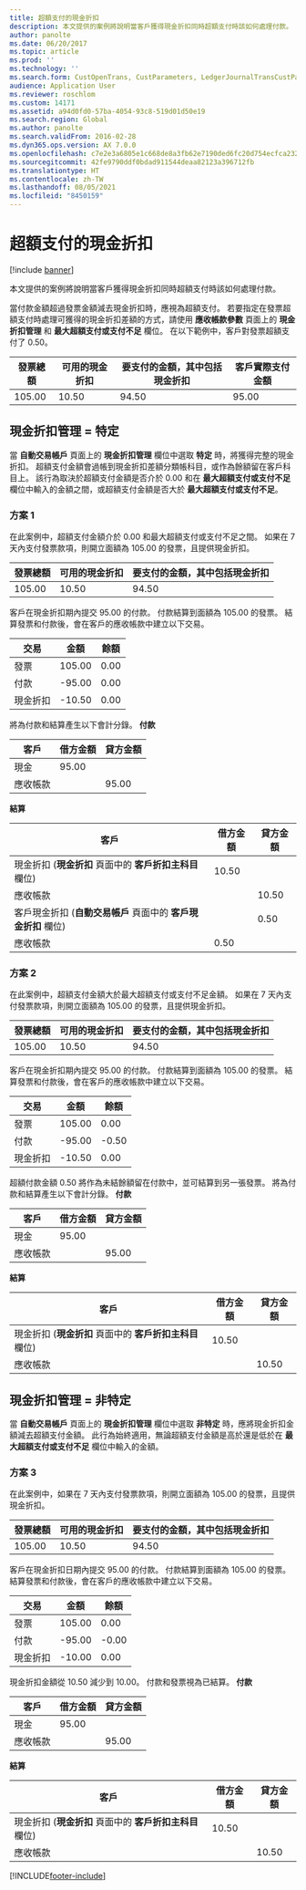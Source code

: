 ```yaml
---
title: 超額支付的現金折扣
description: 本文提供的案例將說明當客戶獲得現金折扣同時超額支付時該如何處理付款。
author: panolte
ms.date: 06/20/2017
ms.topic: article
ms.prod: ''
ms.technology: ''
ms.search.form: CustOpenTrans, CustParameters, LedgerJournalTransCustPaym, LedgerJournalTransVendPaym, VendOpenTrans, VendParameters
audience: Application User
ms.reviewer: roschlom
ms.custom: 14171
ms.assetid: a94d0fd0-57ba-4054-93c8-519d01d50e19
ms.search.region: Global
ms.author: panolte
ms.search.validFrom: 2016-02-28
ms.dyn365.ops.version: AX 7.0.0
ms.openlocfilehash: c7e2e3a6805e1c668de8a3fb62e7190ded6fc20d754ecfca23245e2861f6c2cb
ms.sourcegitcommit: 42fe9790ddf0bdad911544deaa82123a396712fb
ms.translationtype: HT
ms.contentlocale: zh-TW
ms.lasthandoff: 08/05/2021
ms.locfileid: "8450159"
---
```

# <a name="cash-discounts-for-overpayments"></a>超額支付的現金折扣

[!include [banner](../includes/banner.md)]

本文提供的案例將說明當客戶獲得現金折扣同時超額支付時該如何處理付款。 

當付款金額超過發票金額減去現金折扣時，應視為超額支付。 若要指定在發票超額支付時處理可獲得的現金折扣差額的方式，請使用 **應收帳款參數** 頁面上的 **現金折扣管理** 和 **最大超額支付或支付不足** 欄位。 在以下範例中，客戶對發票超額支付了 0.50。

| 發票總額 | 可用的現金折扣 | 要支付的金額，其中包括現金折扣 | 客戶實際支付金額 |
|---------------|-------------------------|-----------------------------------------------------|-----------------------------------|
| 105.00        | 10.50                   | 94.50                                               | 95.00                             |

## <a name="cash-discount-administration--specific"></a>現金折扣管理 = 特定
當 **自動交易帳戶** 頁面上的 **現金折扣管理** 欄位中選取 **特定** 時，將獲得完整的現金折扣。 超額支付金額會過帳到現金折扣差額分類帳科目，或作為餘額留在客戶科目上。 該行為取決於超額支付金額是否介於 0.00 和在 **最大超額支付或支付不足** 欄位中輸入的金額之間，或超額支付金額是否大於 **最大超額支付或支付不足**。

### <a name="scenario-1"></a>方案 1

在此案例中，超額支付金額介於 0.00 和最大超額支付或支付不足之間。 如果在 7 天內支付發票款項，則開立面額為 105.00 的發票，且提供現金折扣。

| 發票總額 | 可用的現金折扣 | 要支付的金額，其中包括現金折扣 |
|---------------|-------------------------|-----------------------------------------------------|
| 105.00        | 10.50                   | 94.50                                               |

客戶在現金折扣期內提交 95.00 的付款。 付款結算到面額為 105.00 的發票。 結算發票和付款後，會在客戶的應收帳款中建立以下交易。

| 交易   | 金額 | 餘額 |
|---------------|--------|---------|
| 發票       | 105.00 | 0.00    |
| 付款       | -95.00 | 0.00    |
| 現金折扣 | -10.50 | 0.00    |

將為付款和結算產生以下會計分錄。 **付款**

| 客戶             | 借方金額 | 貸方金額 |
|---------------------|--------------|---------------|
| 現金                | 95.00        |               |
| 應收帳款 |              | 95.00         |

**結算**

| 客戶                                                                                                          | 借方金額 | 貸方金額 |
|------------------------------------------------------------------------------------------------------------------|--------------|---------------|
| 現金折扣 (**現金折扣** 頁面中的 **客戶折扣主科目** 欄位)                 | 10.50        |               |
| 應收帳款                                                                                              |              | 10.50         |
| 客戶現金折扣 (**自動交易帳戶** 頁面中的 **客戶現金折扣** 欄位) |              | 0.50          |
| 應收帳款                                                                                              | 0.50         |               |

### <a name="scenario-2"></a>方案 2

在此案例中，超額支付金額大於最大超額支付或支付不足金額。 如果在 7 天內支付發票款項，則開立面額為 105.00 的發票，且提供現金折扣。

| 發票總額 | 可用的現金折扣 | 要支付的金額，其中包括現金折扣 |
|---------------|-------------------------|-----------------------------------------------------|
| 105.00        | 10.50                   | 94.50                                               |

客戶在現金折扣期內提交 95.00 的付款。 付款結算到面額為 105.00 的發票。 結算發票和付款後，會在客戶的應收帳款中建立以下交易。

| 交易   | 金額 | 餘額 |
|---------------|--------|---------|
| 發票       | 105.00 | 0.00    |
| 付款       | -95.00 | -0.50   |
| 現金折扣 | -10.50 | 0.00    |

超額付款金額 0.50 將作為未結餘額留在付款中，並可結算到另一張發票。 將為付款和結算產生以下會計分錄。 **付款**

| 客戶             | 借方金額 | 貸方金額 |
|---------------------|--------------|---------------|
| 現金                | 95.00        |               |
| 應收帳款 |              | 95.00         |

**結算**

| 客戶                                                                                          | 借方金額 | 貸方金額 |
|--------------------------------------------------------------------------------------------------|--------------|---------------|
| 現金折扣 (**現金折扣** 頁面中的 **客戶折扣主科目** 欄位) | 10.50        |               |
| 應收帳款                                                                              |              | 10.50         |

## <a name="cash-discount-administration--unspecific"></a>現金折扣管理 = 非特定
當 **自動交易帳戶** 頁面上的 **現金折扣管理** 欄位中選取 **非特定** 時，應將現金折扣金額減去超額支付金額。 此行為始終適用，無論超額支付金額是高於還是低於在 **最大超額支付或支付不足** 欄位中輸入的金額。

### <a name="scenario-3"></a>方案 3

在此案例中，如果在 7 天內支付發票款項，則開立面額為 105.00 的發票，且提供現金折扣。

| 發票總額 | 可用的現金折扣 | 要支付的金額，其中包括現金折扣 |
|---------------|-------------------------|-----------------------------------------------------|
| 105.00        | 10.50                   | 94.50                                               |

客戶在現金折扣日期內提交 95.00 的付款。 付款結算到面額為 105.00 的發票。 結算發票和付款後，會在客戶的應收帳款中建立以下交易。

| 交易   | 金額 | 餘額 |
|---------------|--------|---------|
| 發票       | 105.00 | 0.00    |
| 付款       | -95.00 | -0.00   |
| 現金折扣 | -10.00 | 0.00    |

現金折扣金額從 10.50 減少到 10.00。 付款和發票視為已結算。 **付款**

| 客戶             | 借方金額 | 貸方金額 |
|---------------------|--------------|---------------|
| 現金                | 95.00        |               |
| 應收帳款 |              | 95.00         |

**結算**

| 客戶                                                                                          | 借方金額 | 貸方金額 |
|--------------------------------------------------------------------------------------------------|--------------|---------------|
| 現金折扣 (**現金折扣** 頁面中的 **客戶折扣主科目** 欄位) | 10.50        |               |
| 應收帳款                                                                              |              | 10.50         |







[!INCLUDE[footer-include](../../includes/footer-banner.md)]